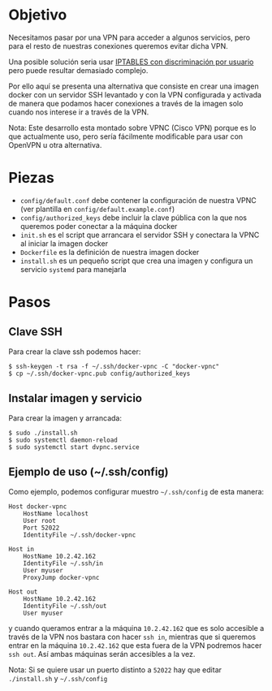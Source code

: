 # Objetivo

Necesitamos pasar por una VPN para acceder a algunos servicios, pero para el
resto de nuestras conexiones queremos evitar dicha VPN.

Una posible solución seria usar [IPTABLES con discriminación por usuario](https://www.niftiestsoftware.com/2011/08/28/making-all-network-traffic-for-a-linux-user-use-a-specific-network-interface/)
pero puede resultar demasiado complejo.

Por ello aquí se presenta una alternativa que consiste en crear una imagen
docker con un servidor SSH levantado y con la VPN configurada y activada
de manera que podamos hacer conexiones a través de la imagen solo cuando nos
interese ir a través de la VPN.

Nota: Este desarrollo esta montado sobre VPNC (Cisco VPN) porque es lo que
actualmente uso, pero sería fácilmente modificable para usar con OpenVPN
u otra alternativa.

# Piezas

* `config/default.conf` debe contener la configuración de nuestra VPNC
(ver plantilla en `config/default.example.conf`)
* `config/authorized_keys` debe incluir la clave pública con la que nos
queremos poder conectar a la máquina docker
* `init.sh` es el script que arrancara el servidor SSH y conectara la VPNC
al iniciar la imagen docker
* `Dockerfile` es la definición de nuestra imagen docker
* `install.sh` es un pequeño script que crea una imagen y configura un servicio
`systemd` para manejarla

# Pasos

## Clave SSH

Para crear la clave ssh podemos hacer:

```
$ ssh-keygen -t rsa -f ~/.ssh/docker-vpnc -C "docker-vpnc"
$ cp ~/.ssh/docker-vpnc.pub config/authorized_keys
```

## Instalar imagen y servicio

Para crear la imagen y arrancada:

```
$ sudo ./install.sh
$ sudo systemctl daemon-reload
$ sudo systemctl start dvpnc.service
```

## Ejemplo de uso (~/.ssh/config)

Como ejemplo, podemos configurar muestro `~/.ssh/config` de esta manera:

```
Host docker-vpnc
    HostName localhost
    User root
    Port 52022
    IdentityFile ~/.ssh/docker-vpnc

Host in
    HostName 10.2.42.162
    IdentityFile ~/.ssh/in
    User myuser
    ProxyJump docker-vpnc

Host out
    HostName 10.2.42.162
    IdentityFile ~/.ssh/out
    User myuser
```

y cuando queramos entrar a la máquina `10.2.42.162` que es solo accesible a
través de la VPN nos bastara con hacer `ssh in`, mientras que si queremos
entrar en la máquina `10.2.42.162` que esta fuera de la VPN podremos hacer
`ssh out`. Así ambas máquinas serán accesibles a la vez.

Nota: Si se quiere usar un puerto distinto a `52022` hay que editar `./install.sh`
y `~/.ssh/config`
